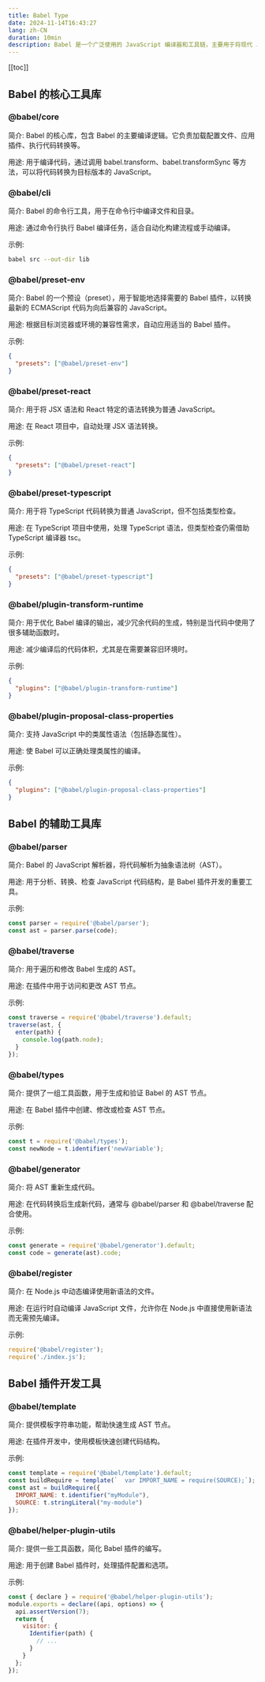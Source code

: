 ```yaml
---
title: Babel Type
date: 2024-11-14T16:43:27
lang: zh-CN
duration: 10min
description: Babel 是一个广泛使用的 JavaScript 编译器和工具链，主要用于将现代 JavaScript（包括 ECMAScript 新标准、TypeScript、JSX 等）代码转换为向后兼容的 JavaScript 代码，以支持旧版本的浏览器或运行环境。Babel 的核心是其插件系统和工具库，这些工具库提供了各种功能来处理代码的编译、转换和分析。
---
```


[[toc]]

## Babel 的核心工具库

### @babel/core

简介: Babel 的核心库，包含 Babel 的主要编译逻辑。它负责加载配置文件、应用插件、执行代码转换等。

用途: 用于编译代码，通过调用 babel.transform、babel.transformSync 等方法，可以将代码转换为目标版本的 JavaScript。

### @babel/cli

简介: Babel 的命令行工具，用于在命令行中编译文件和目录。

用途: 通过命令行执行 Babel 编译任务，适合自动化构建流程或手动编译。

示例:

```bash
babel src --out-dir lib
```

### @babel/preset-env

简介: Babel 的一个预设（preset），用于智能地选择需要的 Babel 插件，以转换最新的 ECMAScript 代码为向后兼容的 JavaScript。

用途: 根据目标浏览器或环境的兼容性需求，自动应用适当的 Babel 插件。

示例:
```json
{
  "presets": ["@babel/preset-env"]
}
```

### @babel/preset-react

简介: 用于将 JSX 语法和 React 特定的语法转换为普通 JavaScript。

用途: 在 React 项目中，自动处理 JSX 语法转换。

示例:
```json
{
  "presets": ["@babel/preset-react"]
}
```

### @babel/preset-typescript

简介: 用于将 TypeScript 代码转换为普通 JavaScript，但不包括类型检查。

用途: 在 TypeScript 项目中使用，处理 TypeScript 语法，但类型检查仍需借助 TypeScript 编译器 tsc。

示例:
```json
{
  "presets": ["@babel/preset-typescript"]
}
```

### @babel/plugin-transform-runtime

简介: 用于优化 Babel 编译的输出，减少冗余代码的生成，特别是当代码中使用了很多辅助函数时。

用途: 减少编译后的代码体积，尤其是在需要兼容旧环境时。

示例:
```json
{
  "plugins": ["@babel/plugin-transform-runtime"]
}
```

### @babel/plugin-proposal-class-properties

简介: 支持 JavaScript 中的类属性语法（包括静态属性）。

用途: 使 Babel 可以正确处理类属性的编译。

示例:

```json
{
  "plugins": ["@babel/plugin-proposal-class-properties"]
}
```

## Babel 的辅助工具库

### @babel/parser

简介: Babel 的 JavaScript 解析器，将代码解析为抽象语法树（AST）。

用途: 用于分析、转换、检查 JavaScript 代码结构，是 Babel 插件开发的重要工具。

示例:

```js
const parser = require('@babel/parser');
const ast = parser.parse(code);
```

### @babel/traverse

简介: 用于遍历和修改 Babel 生成的 AST。

用途: 在插件中用于访问和更改 AST 节点。

示例:

```js
const traverse = require('@babel/traverse').default;
traverse(ast, {
  enter(path) {
    console.log(path.node);
  }
});
```

### @babel/types

简介: 提供了一组工具函数，用于生成和验证 Babel 的 AST 节点。

用途: 在 Babel 插件中创建、修改或检查 AST 节点。

示例:

```js
const t = require('@babel/types');
const newNode = t.identifier('newVariable');
```

### @babel/generator

简介: 将 AST 重新生成代码。

用途: 在代码转换后生成新代码，通常与 @babel/parser 和 @babel/traverse 配合使用。

示例:

```js
const generate = require('@babel/generator').default;
const code = generate(ast).code;
```

### @babel/register

简介: 在 Node.js 中动态编译使用新语法的文件。

用途: 在运行时自动编译 JavaScript 文件，允许你在 Node.js 中直接使用新语法而无需预先编译。

示例:

```js
require('@babel/register');
require('./index.js');
```

## Babel 插件开发工具

### @babel/template

简介: 提供模板字符串功能，帮助快速生成 AST 节点。

用途: 在插件开发中，使用模板快速创建代码结构。

示例:

```js
const template = require('@babel/template').default;
const buildRequire = template(`  var IMPORT_NAME = require(SOURCE);`);
const ast = buildRequire({
  IMPORT_NAME: t.identifier("myModule"),
  SOURCE: t.stringLiteral("my-module")
});
```
### @babel/helper-plugin-utils

简介: 提供一些工具函数，简化 Babel 插件的编写。

用途: 用于创建 Babel 插件时，处理插件配置和选项。

示例:
```js
const { declare } = require('@babel/helper-plugin-utils');
module.exports = declare((api, options) => {
  api.assertVersion(7);
  return {
    visitor: {
      Identifier(path) {
        // ...
      }
    }
  };
});
```